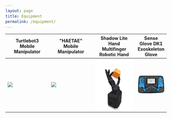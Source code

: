 ```yaml
---
layout: page
title: Equipment
permalink: /equipment/
---
```



<table>
<colgroup>
<col width="33%" />
<col width="33%" />
<col width="33%" />
<col width="33%" />
</colgroup>
<thead>
<tr>
<th class="caption" style="text-align:center">Turtlebot3 <br> Mobile Manipulator</th>
<th class="caption" style="text-align:center">"HAETAE" <br> Mobile Manipulator</th>
<th class="caption" style="text-align:center">Shadow Lite Hand <br> Multifinger Robotic Hand</th>
<th class="caption" style="text-align:center">Sense Glove DK1 <br> Exoskeleton Glove</th>
</tr>
</thead>

<tbody>
<tr>
<td>
    <a href="/assets/equipment/turtlebot.png" data-lightbox="Turtlebot3+OpenManipulator" >
      <img style="width: 300px" src="/assets/equipment/turtlebot.png">
    </a>
</td>
<td>
    <a href="/assets/equipment/haetae.png" data-lightbox="Summit XL Steel + UR5e mobile manipulator" >
      <img style="width: 300px" src="/assets/equipment/haetae.png">
    </a>
</td>
<td style="text-align:center">
    <a href="/assets/equipment/shadow.png" data-lightbox="Shadow Lite Hand" >
      <img style="width: 300px" src="/assets/equipment/shadow.png">
    </a><br>
</td>
 <td>
    <a href="/assets/equipment/glove.png" data-lightbox="Sense glove dk1" >
      <img style="width: 300px" src="/assets/equipment/glove.png">
    </a>
</td>

</tr>
</tbody>

</table>




